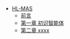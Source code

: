 - [HL-MAS](./README.md)
  - [前言](./前言.md)
  - [第一章 初识智能体](./chapter1/第一章%20初识智能体.md)
  - [第二章 xxxx](./chapter2/第二章%20xxxx.md)
